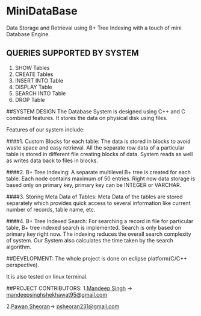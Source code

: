 # MiniDataBase
Data Storage and Retrieval using B+ Tree Indexing with a touch of mini Database Engine.

## QUERIES SUPPORTED BY SYSTEM
1. SHOW Tables
2. CREATE Tables
3. INSERT INTO Table
4. DISPLAY Table
5. SEARCH INTO Table
6. DROP Table


##SYSTEM DESIGN
The Database System is designed using C++ and C combined features.
It stores the data on physical disk using files.

Features of our system include:

####1. Custom Blocks for each table:
The data is stored in blocks to avoid waste space and easy retrieval. All the separate row data of a particular table is stored in different file creating blocks of data. System reads as well as writes data back to files in blocks.

####2. B+ Tree Indexing:
A separate multilevel B+ tree is created for each table. Each node contains maximum of 50 entries. Right now data storage  is based only on primary key, primary key can be INTEGER or VARCHAR.

####3. Storing Meta Data of Tables:
 Meta Data of the tables are stored separately which provides quick access to several information like current number of records, table name, etc.
 
####4. B+ Tree Indexed Search:
 For searching a record in file for particular table, B+ tree indexed search is implemented. Search is only based on primary key right now.
 The indexing reduces the overall search complexity of system.
 Our System also calculates the time taken by the search algorithm.
 
##DEVELOPMENT:
The whole project is done on eclipse platform(C/C++ perspective).

It is also tested on linux terminal.

##PROJECT CONTRIBUTORS:
1.[Mandeep Singh](https://github.com/msdeep14) -> mandeepsinghshekhawat95@gmail.com 

2.[Pawan Sheoran](https://github.com/pawan231)-> psheoran231@gmail.com

